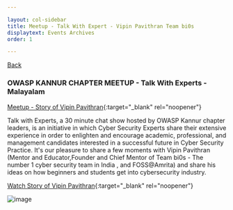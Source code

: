 ```yaml
---

layout: col-sidebar
title: Meetup - Talk With Expert - Vipin Pavithran Team bi0s
displaytext: Events Archives
order: 1

---
```


[Back ](../index#div-events)

### OWASP KANNUR CHAPTER MEETUP - Talk With Experts - Malayalam
[Meetup - Story of Vipin Pavithran](https://www.meetup.com/owasp-kannur/events/286919825/){:target="_blank" rel="noopener"}


Talk with Experts, a 30 minute chat show hosted by OWASP Kannur chapter leaders, is an initiative in which Cyber Security Experts share their extensive experience in order to enlighten and encourage academic, professional, and management candidates interested in a successful future in Cyber Security Practice.
It's our pleasure to share a few moments with Vipin Pavithran (Mentor and Educator,Founder and Chief Mentor of Team bi0s - The number 1 cyber security team in India , and FOSS@Amrita) and share his ideas on how beginners and students get into cybersecurity industry.


[Watch Story of Vipin Pavithran](https://youtu.be/J8rSlndunZU){:target="_blank" rel="noopener"}

![image](https://secure.meetupstatic.com/photos/event/9/6/8/6/highres_505238534.jpeg)

